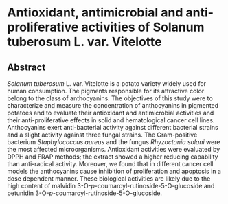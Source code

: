 # Antioxidant, antimicrobial and anti-proliferative activities of Solanum tuberosum L. var. Vitelotte

## Abstract

_Solanum tuberosum_ L. var. Vitelotte is a potato variety widely used for human consumption. The pigments responsible for its attractive color belong to the class of anthocyanins. The objectives of this study were to characterize and measure the concentration of anthocyanins in pigmented potatoes and to evaluate their antioxidant and antimicrobial activities and their anti-proliferative effects in solid and hematological cancer cell lines. Anthocyanins exert anti-bacterial activity against different bacterial strains and a slight activity against three fungal strains. The Gram-positive bacterium _Staphylococcus aureus_ and the fungus _Rhyzoctonia solani_ were the most affected microorganisms. Antioxidant activities were evaluated by DPPH and FRAP methods; the extract showed a higher reducing capability than anti-radical activity. Moreover, we found that in different cancer cell models the anthocyanins cause inhibition of proliferation and apoptosis in a dose dependent manner. These biological activities are likely due to the high content of malvidin 3-O-_p_-coumaroyl-rutinoside-5-O-glucoside and petunidin 3-O-_p_-coumaroyl-rutinoside-5-O-glucoside.